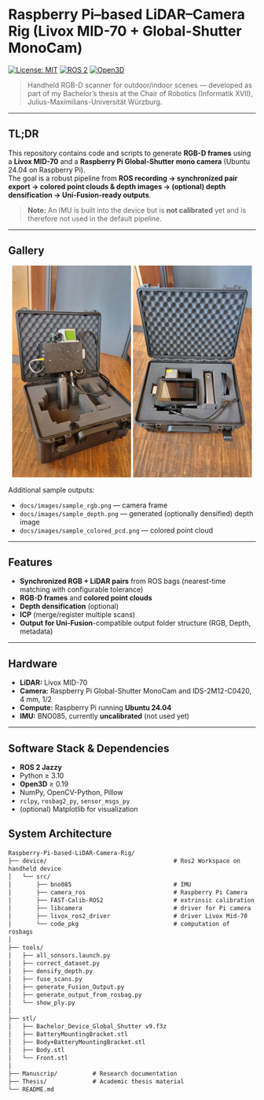 # Raspberry Pi–based LiDAR–Camera Rig (Livox MID-70 + Global-Shutter MonoCam)

[![License: MIT](https://img.shields.io/badge/License-MIT-green.svg)](#license)
[![ROS 2](https://img.shields.io/badge/ROS2-jazzy-blue)](#software-stack--dependencies)
[![Open3D](https://img.shields.io/badge/Open3D-0.19%2B-blueviolet)](#software-stack--dependencies)
> Handheld RGB-D scanner for outdoor/indoor scenes — developed as part of my Bachelor’s thesis at the Chair of Robotics (Informatik XVII), Julius-Maximilians-Universität Würzburg.
---

## TL;DR

This repository contains code and scripts to generate **RGB-D frames** using a **Livox MID-70** and a **Raspberry Pi Global-Shutter mono camera** (Ubuntu 24.04 on Raspberry Pi).  
The goal is a robust pipeline from **ROS recording → synchronized pair export → colored point clouds & depth images → (optional) depth densification → Uni-Fusion-ready outputs**.

> **Note:** An IMU is built into the device but is **not calibrated** yet and is therefore not used in the default pipeline.

---

## Gallery

<p align="center">
  <img src="docs/img_device.jpeg"   width="48%"/>
  <img src="docs/img_box.jpeg" width="48%"/>
</p>

Additional sample outputs:
- `docs/images/sample_rgb.png` — camera frame  
- `docs/images/sample_depth.png` — generated (optionally densified) depth image  
- `docs/images/sample_colored_pcd.png` — colored point cloud

---

## Features

- **Synchronized RGB + LiDAR pairs** from ROS bags (nearest-time matching with configurable tolerance)
- **RGB-D frames** and **colored point clouds**
- **Depth densification** (optional)
- **ICP** (merge/register multiple scans)
- **Output for Uni-Fusion**-compatible output folder structure (RGB, Depth, metadata)

---

## Hardware

- **LiDAR:** Livox MID-70
- **Camera:** Raspberry Pi Global-Shutter MonoCam and IDS-2M12-C0420, 4 mm, 1/2
- **Compute:** Raspberry Pi running **Ubuntu 24.04**
- **IMU:** BNO085, currently **uncalibrated** (not used yet)

---

## Software Stack & Dependencies

- **ROS 2 Jazzy**
- Python ≥ 3.10
- **Open3D** ≥ 0.19
- NumPy, OpenCV-Python, Pillow
- `rclpy`, `rosbag2_py`, `sensor_msgs_py`
- (optional) Matplotlib for visualization

## System Architecture
```
Raspberry-Pi-based-LiDAR-Camera-Rig/
├── device/                                    # Ros2 Workspace on handheld device 
│   └── src/                                   
│       ├── bno085                             # IMU
│       ├── camera_ros                         # Raspberry Pi Camera
│       ├── FAST-Calib-ROS2                    # extrinsic calibration
│       ├── libcamera                          # driver for Pi camera
│       ├── livox_ros2_driver                  # driver Livox Mid-70
│       └── code_pkg                           # computation of rosbags
│
├── tools/        
│   ├── all_sonsors.launch.py
│   ├── correct_dataset.py
│   ├── densify_depth.py
│   ├── fuse_scans.py
│   ├── generate_Fusion_Output.py
│   ├── generate_output_from_rosbag.py
│   └── show_ply.py
│
├── stl/
│   ├── Bachelor_Device_Global_Shutter v9.f3z
│   ├── BatteryMountingBracket.stl
│   ├── Body+BatteryMountingBracket.stl
│   ├── Body.stl
│   └── Front.stl
│
├── Manuscrip/          # Research documentation
├── Thesis/             # Academic thesis material
└── README.md
```
